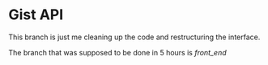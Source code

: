 # Gist API

This branch is just me cleaning up the code and restructuring the interface.

The branch that was supposed to be done in 5 hours is *front_end* 
